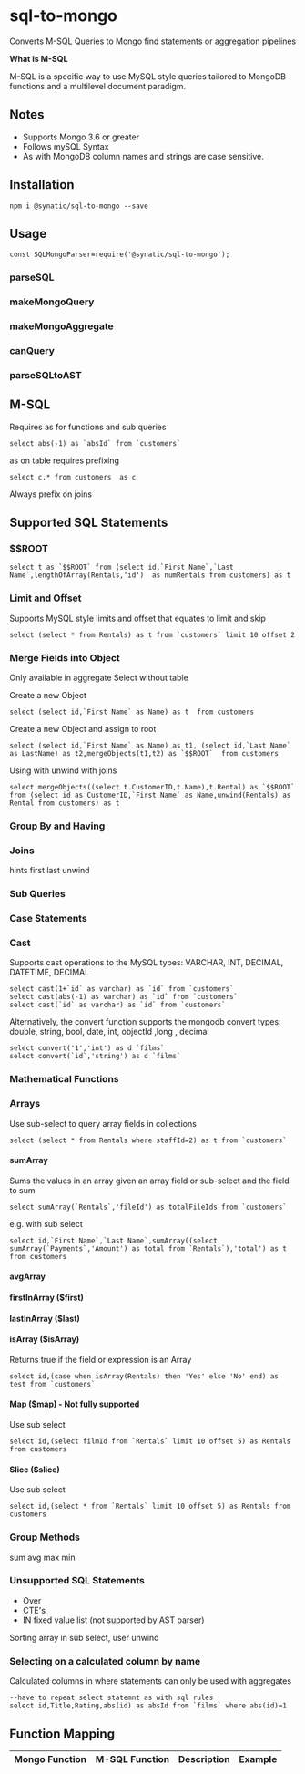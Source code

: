 # sql-to-mongo
Converts M-SQL Queries to Mongo find statements or aggregation pipelines

**What is M-SQL**

M-SQL is a specific way to use MySQL style queries tailored to MongoDB functions and a multilevel document paradigm. 

## Notes
* Supports Mongo 3.6 or greater
* Follows mySQL Syntax
* As with MongoDB column names and strings are case sensitive.

## Installation
```
npm i @synatic/sql-to-mongo --save
```

## Usage
```
const SQLMongoParser=require('@synatic/sql-to-mongo');
```

### parseSQL

### makeMongoQuery

### makeMongoAggregate

### canQuery

### parseSQLtoAST

## M-SQL

  


Requires as for functions and sub queries
```
select abs(-1) as `absId` from `customers`
```


as on table requires prefixing
```
select c.* from customers  as c 
```

Always prefix on joins

## Supported SQL Statements

### $$ROOT
```
select t as `$$ROOT` from (select id,`First Name`,`Last Name`,lengthOfArray(Rentals,'id')  as numRentals from customers) as t
```

### Limit and Offset
Supports MySQL style limits and offset that equates to limit and skip
```
select (select * from Rentals) as t from `customers` limit 10 offset 2
```

### Merge Fields into Object
Only available in aggregate
Select without table

Create a new Object
```
select (select id,`First Name` as Name) as t  from customers
```
Create a new Object and assign to root 
```
select (select id,`First Name` as Name) as t1, (select id,`Last Name` as LastName) as t2,mergeObjects(t1,t2) as `$$ROOT`  from customers
```

Using with unwind with joins
```
select mergeObjects((select t.CustomerID,t.Name),t.Rental) as `$$ROOT` from (select id as CustomerID,`First Name` as Name,unwind(Rentals) as Rental from customers) as t
```

### Group By and Having

### Joins

hints
first
last
unwind

### Sub Queries

### Case Statements




### Cast
Supports cast operations to the MySQL types: VARCHAR, INT, DECIMAL, DATETIME, DECIMAL
```
select cast(1+`id` as varchar) as `id` from `customers`
select cast(abs(-1) as varchar) as `id` from `customers`
select cast(`id` as varchar) as `id` from `customers`
```
Alternatively, the convert function supports the mongodb convert types: double, string, bool, date, int, objectId ,long , decimal
```
select convert('1','int') as d `films`
select convert(`id`,'string') as d `films`
```

### Mathematical Functions

### Arrays
Use sub-select to query array fields in collections
```
select (select * from Rentals where staffId=2) as t from `customers`
```
#### sumArray
Sums the values in an array given an array field or sub-select and the field to sum
```
select sumArray(`Rentals`,'fileId') as totalFileIds from `customers`
```

e.g. with sub select
```
select id,`First Name`,`Last Name`,sumArray((select sumArray(`Payments`,'Amount') as total from `Rentals`),'total') as t from customers
```
#### avgArray
#### firstInArray ($first)
#### lastInArray ($last)
#### isArray ($isArray)
Returns true if the field or expression is an Array
```
select id,(case when isArray(Rentals) then 'Yes' else 'No' end) as test from `customers`
```
#### Map ($map) - Not fully supported
Use sub select
```
select id,(select filmId from `Rentals` limit 10 offset 5) as Rentals from customers
```
#### Slice ($slice)
Use sub select
```
select id,(select * from `Rentals` limit 10 offset 5) as Rentals from customers
```


### Group Methods
sum
avg
max
min


### Unsupported SQL Statements
* Over
* CTE's
* IN fixed value list (not supported by AST parser)



Sorting array in sub select, user unwind

### Selecting on a calculated column by name
Calculated columns in where statements can only be used with aggregates  
```
--have to repeat select statemnt as with sql rules
select id,Title,Rating,abs(id) as absId from `films` where abs(id)=1
```

## Function Mapping

| Mongo Function | M-SQL Function | Description | Example |
| ------------- | ------------- | ------------- | ------------- |
